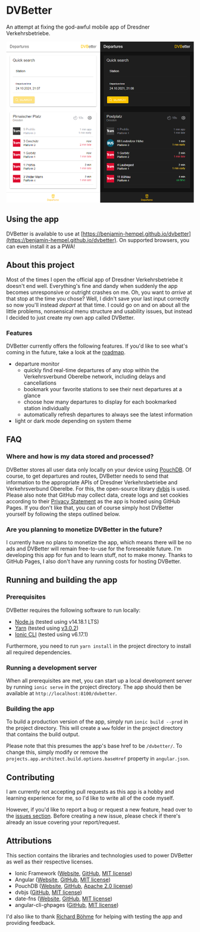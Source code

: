 # DVBetter

An attempt at fixing the god-awful mobile app of Dresdner Verkehrsbetriebe.

![](screenshots.png)

## Using the app

DVBetter is available to use at [https://benjamin-hempel.github.io/dvbetter](https://benjamin-hempel.github.io/dvbetter). On supported browsers, you can even install it as a PWA!

## About this project

Most of the times I open the official app of Dresdner Verkehrsbetriebe it doesn't end well. Everything's fine and dandy when suddenly the app becomes unresponsive or outright crashes on me. Oh, you want to *arrive* at that stop at the time you chose? Well, I didn't save your last input correctly so now you'll instead *depart* at that time. I could go on and on about all the little problems, nonsensical menu structure and usability issues, but instead I decided to just create my own app called DVBetter.

### Features

DVBetter currently offers the following features. If you'd like to see what's coming in the future, take a look at the [roadmap](https://github.com/benjamin-hempel/dvbetter/projects/1).

* departure monitor
    * quickly find real-time departures of any stop within the Verkehrsverbund Oberelbe network, including delays and cancellations
    * bookmark your favorite stations to see their next departures at a glance
    * choose how many departures to display for each bookmarked station individually
    * automatically refresh departures to always see the latest information
* light or dark mode depending on system theme

## FAQ

### Where and how is my data stored and processed?

DVBetter stores all user data only locally on your device using [PouchDB](https://pouchdb.com/). Of course, to get departures and routes, DVBetter needs to send that information to the appropriate APIs of Dresdner Verkehrsbetriebe and Verkehrsverbund Oberelbe. For this, the open-source library [dvbjs](https://github.com/kiliankoe/dvbjs) is used. Please also note that GitHub may collect data, create logs and set cookies according to their [Privacy Statement](https://docs.github.com/en/github/site-policy/github-privacy-statement) as the app is hosted using GitHub Pages. If you don't like that, you can of course simply host DVBetter yourself by following the steps outlined below.

### Are you planning to monetize DVBetter in the future?

I currently have no plans to monetize the app, which means there will be no ads and DVBetter will remain free-to-use for the foreseeable future. I'm developing this app for fun and to learn stuff, not to make money. Thanks to GitHub Pages, I also don't have any running costs for hosting DVBetter.

## Running and building the app

### Prerequisites

DVBetter requires the following software to run locally:

* [Node.js](https://nodejs.org) (tested using v14.18.1 LTS)
* [Yarn](https://yarnpkg.com/) (tested using [v3.0.2](https://yarnpkg.com/getting-started/migration))
* [Ionic CLI](https://ionicframework.com/docs/cli) (tested using v6.17.1)

Furthermore, you need to run `yarn install` in the project directory to install all required dependencies.

### Running a development server

When all prerequisites are met, you can start up a local development server by running `ionic serve` in the project directory. The app should then be available at `http://localhost:8100/dvbetter`.

### Building the app

To build a production version of the app, simply run `ionic build --prod` in the project directory. This will create a `www` folder in the project directory that contains the build output. 

Please note that this presumes the app's base href to be `/dvbetter/`. To change this, simply modify or remove the `projects.app.architect.build.options.baseHref` property in `angular.json`.

## Contributing

I am currently not accepting pull requests as this app is a hobby and learning experience for me, so I'd like to write all of the code myself. 

However, if you'd like to report a bug or request a new feature, head over to the [issues section](https://github.com/benjamin-hempel/dvbetter/issues). Before creating a new issue, please check if there's already an issue covering your report/request.

## Attributions

This section contains the libraries and technologies used to power DVBetter as well as their respective licenses.

* Ionic Framework ([Website](https://ionicframework.com/), [GitHub](https://github.com/ionic-team/ionic-framework), [MIT license](https://github.com/ionic-team/ionic-framework/blob/main/LICENSE))
* Angular ([Website](https://angular.io/), [GitHub](https://github.com/angular/angular), [MIT license](https://github.com/angular/angular/blob/master/LICENSE))
* PouchDB ([Website](https://pouchdb.com/), [GitHub](https://github.com/pouchdb/pouchdb), [Apache 2.0 license](https://github.com/pouchdb/pouchdb/blob/master/LICENSE))
* dvbjs ([GitHub](https://github.com/kiliankoe/dvbjs), [MIT license](https://github.com/kiliankoe/dvbjs/blob/master/LICENSE))
* date-fns ([Website](https://date-fns.org/), [GitHub](https://github.com/date-fns/date-fns), [MIT license](https://github.com/date-fns/date-fns/blob/master/LICENSE.md))
* angular-cli-ghpages ([GitHub](https://github.com/angular-schule/angular-cli-ghpages), [MIT license](https://github.com/angular-schule/angular-cli-ghpages/blob/master/LICENSE))

I'd also like to thank [Richard Böhme](https://github.com/richardboehme) for helping with testing the app and providing feedback.